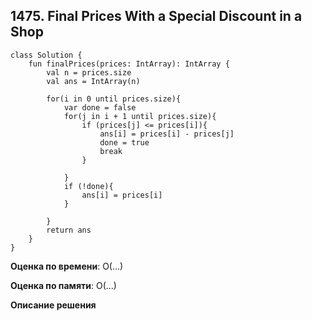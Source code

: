 ## 1475. Final Prices With a Special Discount in a Shop


```
class Solution {
    fun finalPrices(prices: IntArray): IntArray {
        val n = prices.size
        val ans = IntArray(n)

        for(i in 0 until prices.size){
            var done = false
            for(j in i + 1 until prices.size){
                if (prices[j] <= prices[i]){
                    ans[i] = prices[i] - prices[j]
                    done = true
                    break
                }

            }
            if (!done){
                ans[i] = prices[i]
            }
            
        }
        return ans
    }
}

```

**Оценка по времени**: О(...)


**Оценка по памяти**: О(...)


**Описание решения**
```

```